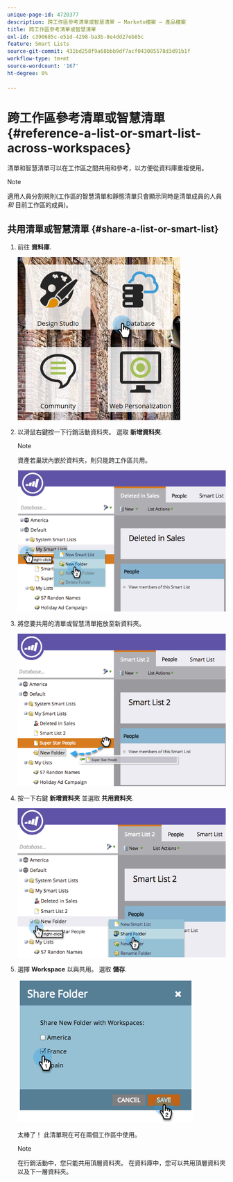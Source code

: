 ```yaml
---
unique-page-id: 4720377
description: 跨工作區參考清單或智慧清單 — Marketo檔案 — 產品檔案
title: 跨工作區參考清單或智慧清單
exl-id: c390685c-e51d-4298-ba3b-8e4dd27eb85c
feature: Smart Lists
source-git-commit: 431bd258f9a68bbb9df7acf043085578d3d91b1f
workflow-type: tm+mt
source-wordcount: '167'
ht-degree: 0%

---
```


# 跨工作區參考清單或智慧清單 {#reference-a-list-or-smart-list-across-workspaces}

清單和智慧清單可以在工作區之間共用和參考，以方便從資料庫重複使用。

>[!NOTE]
>
>適用人員分割規則(工作區的智慧清單和靜態清單只會顯示同時是清單成員的人員 *和* 目前工作區的成員)。

## 共用清單或智慧清單  {#share-a-list-or-smart-list}

1. 前往 **資料庫**.

   ![](assets/db-1.png)

1. 以滑鼠右鍵按一下行銷活動資料夾。 選取 **新增資料夾**.

   >[!NOTE]
   >
   >資產若巢狀內嵌於資料夾，則只能跨工作區共用。

   ![](assets/two-4.png)

1. 將您要共用的清單或智慧清單拖放至新資料夾。

   ![](assets/three-4.png)

1. 按一下右鍵 **新增資料夾** 並選取 **共用資料夾**.

   ![](assets/four-3.png)

1. 選擇 **Workspace** 以與共用。 選取 **儲存**.

   ![](assets/image2014-12-9-15-3a37-3a25.png)

   太棒了！ 此清單現在可在兩個工作區中使用。

   >[!NOTE]
   >
   >在行銷活動中，您只能共用頂層資料夾。 在資料庫中，您可以共用頂層資料夾以及下一層資料夾。
